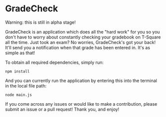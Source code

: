 # GradeCheck

Warning: this is still in alpha stage!

GradeCheck is an application which does all the "hard work" for you so you don't have to worry about constantly checking your gradebook on T-Square all the time. Just took an exam? No worries, GradeCheck's got your back! It'll send you a notification when that grade has been entered in. It's as simple as that!

To obtain all required dependencies, simply run:

    npm install

And you can currently run the application by entering this into the terminal in the local file path:

    node main.js


If you come across any issues or would like to make a contribution, please submit an issue or a pull request! Thank you, and enjoy!
